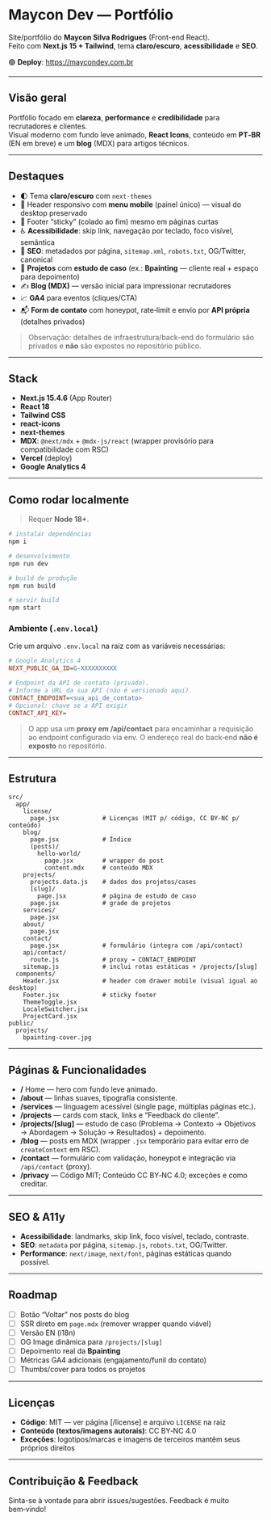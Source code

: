 # Maycon Dev — Portfólio

Site/portfólio do **Maycon Silva Rodrigues** (Front-end React).  
Feito com **Next.js 15 + Tailwind**, tema **claro/escuro**, **acessibilidade** e **SEO**.

🟢 **Deploy**: https://maycondev.com.br

---

## Visão geral
Portfólio focado em **clareza**, **performance** e **credibilidade** para recrutadores e clientes.  
Visual moderno com fundo leve animado, **React Icons**, conteúdo em **PT‑BR** (EN em breve) e um **blog** (MDX) para artigos técnicos.

---

## Destaques
- 🌓 Tema **claro/escuro** com `next-themes`
- 📱 Header responsivo com **menu mobile** (painel único) — visual do desktop preservado
- 📌 Footer “sticky” (colado ao fim) mesmo em páginas curtas
- ♿ **Acessibilidade**: skip link, navegação por teclado, foco visível, semântica
- 🔎 **SEO**: metadados por página, `sitemap.xml`, `robots.txt`, OG/Twitter, canonical
- 🧩 **Projetos** com **estudo de caso** (ex.: **Bpainting** — cliente real + espaço para depoimento)
- ✍️ **Blog (MDX)** — versão inicial para impressionar recrutadores
- 📈 **GA4** para eventos (cliques/CTA)
- 📬 **Form de contato** com honeypot, rate‑limit e envio por **API própria** (detalhes privados)

> Observação: detalhes de infraestrutura/back-end do formulário são privados e **não** são expostos no repositório público.

---

## Stack
- **Next.js 15.4.6** (App Router)
- **React 18**
- **Tailwind CSS**
- **react-icons**
- **next-themes**
- **MDX**: `@next/mdx` + `@mdx-js/react` (wrapper provisório para compatibilidade com RSC)
- **Vercel** (deploy)
- **Google Analytics 4**

---

## Como rodar localmente
> Requer **Node 18+**.

```bash
# instalar dependências
npm i

# desenvolvimento
npm run dev

# build de produção
npm run build

# servir build
npm start
```

### Ambiente (`.env.local`)
Crie um arquivo `.env.local` na raiz com as variáveis necessárias:

```ini
# Google Analytics 4
NEXT_PUBLIC_GA_ID=G-XXXXXXXXXX

# Endpoint da API de contato (privado).
# Informe a URL da sua API (não é versionado aqui).
CONTACT_ENDPOINT=<sua_api_de_contato>
# Opcional: chave se a API exigir
CONTACT_API_KEY=
```

> O app usa um **proxy em /api/contact** para encaminhar a requisição ao endpoint configurado via env. O endereço real do back‑end **não é exposto** no repositório.

---

## Estrutura
```
src/
  app/
    license/
      page.jsx            # Licenças (MIT p/ código, CC BY-NC p/ conteúdo)
    blog/
      page.jsx            # Índice
      (posts)/
        hello-world/
          page.jsx        # wrapper do post
          content.mdx     # conteúdo MDX
    projects/
      projects.data.js    # dados dos projetos/cases
      [slug]/
        page.jsx          # página de estudo de caso
      page.jsx            # grade de projetos
    services/
      page.jsx
    about/
      page.jsx
    contact/
      page.jsx            # formulário (integra com /api/contact)
    api/contact/
      route.js            # proxy → CONTACT_ENDPOINT
    sitemap.js            # inclui rotas estáticas + /projects/[slug]
  components/
    Header.jsx            # header com drawer mobile (visual igual ao desktop)
    Footer.jsx            # sticky footer
    ThemeToggle.jsx
    LocaleSwitcher.jsx
    ProjectCard.jsx
public/
  projects/
    bpainting-cover.jpg
```

---

## Páginas & Funcionalidades
- **/** Home — hero com fundo leve animado.
- **/about** — linhas suaves, tipografia consistente.
- **/services** — linguagem acessível (single page, múltiplas páginas etc.).
- **/projects** — cards com stack, links e “Feedback do cliente”.
- **/projects/[slug]** — estudo de caso (Problema → Contexto → Objetivos → Abordagem → Solução → Resultados) + depoimento.
- **/blog** — posts em MDX (wrapper `.jsx` temporário para evitar erro de `createContext` em RSC).
- **/contact** — formulário com validação, honeypot e integração via `/api/contact` (proxy).
- **/privacy** — Código MIT; Conteúdo CC BY‑NC 4.0; exceções e como creditar.

---

## SEO & A11y
- **Acessibilidade**: landmarks, skip link, foco visível, teclado, contraste.
- **SEO**: `metadata` por página, `sitemap.js`, `robots.txt`, OG/Twitter.
- **Performance**: `next/image`, `next/font`, páginas estáticas quando possível.

---

## Roadmap
- [ ] Botão “Voltar” nos posts do blog
- [ ] SSR direto em `page.mdx` (remover wrapper quando viável)
- [ ] Versão EN (i18n)
- [ ] OG Image dinâmica para `/projects/[slug]`
- [ ] Depoimento real da **Bpainting**
- [ ] Métricas GA4 adicionais (engajamento/funil do contato)
- [ ] Thumbs/cover para todos os projetos

---

## Licenças
- **Código**: MIT — ver página [/license] e arquivo `LICENSE` na raiz
- **Conteúdo (textos/imagens autorais)**: CC BY‑NC 4.0
- **Exceções**: logotipos/marcas e imagens de terceiros mantêm seus próprios direitos

---

## Contribuição & Feedback
Sinta-se à vontade para abrir issues/sugestões. Feedback é muito bem‑vindo!
